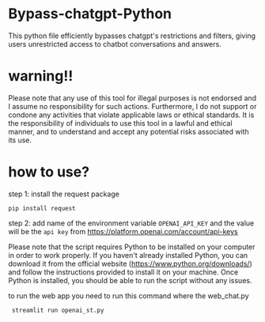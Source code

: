 # Bypass-chatgpt-Python
This python file efficiently bypasses chatgpt's restrictions and filters, giving users unrestricted access to chatbot conversations and answers.


<h1>warning!!</h1>
Please note that any use of this tool for illegal purposes is not endorsed and I assume no responsibility for such actions. Furthermore, I do not support or condone any activities that violate applicable laws or ethical standards. It is the responsibility of individuals to use this tool in a lawful and ethical manner, and to understand and accept any potential risks associated with its use.


<h1>how to use?</h1>
step 1:
install the request package

``pip install request``

step 2:
add name of the environment variable ``OPENAI_API_KEY``
and the value will be the ``api key``
from https://platform.openai.com/account/api-keys

Please note that the script requires Python to be installed on your computer in order to work properly. If you haven't already installed Python, you can download it from the official website (https://www.python.org/downloads/) and follow the instructions provided to install it on your machine. Once Python is installed, you should be able to run the script without any issues.

to run the web app you need to run this command where the web_chat.py 
```
 streamlit run openai_st.py
```
